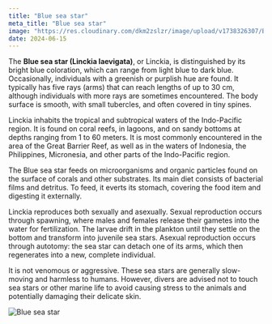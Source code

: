 ```yaml
---
title: "Blue sea star"
meta_title: "Blue sea star"
image: "https://res.cloudinary.com/dkm2zslzr/image/upload/v1738326307/Blue_Sea_Star_ced6cn.png"
date: 2024-06-15
---
```


The **Blue sea star (Linckia laevigata)**, or Linckia, is distinguished by its bright blue coloration, which can range from light blue to dark blue. Occasionally, individuals with a greenish or purplish hue are found. It typically has five rays (arms) that can reach lengths of up to 30 cm, although individuals with more rays are sometimes encountered. The body surface is smooth, with small tubercles, and often covered in tiny spines.

Linckia inhabits the tropical and subtropical waters of the Indo-Pacific region. It is found on coral reefs, in lagoons, and on sandy bottoms at depths ranging from 1 to 60 meters. It is most commonly encountered in the area of the Great Barrier Reef, as well as in the waters of Indonesia, the Philippines, Micronesia, and other parts of the Indo-Pacific region.

The Blue sea star feeds on microorganisms and organic particles found on the surface of corals and other substrates. Its main diet consists of bacterial films and detritus. To feed, it everts its stomach, covering the food item and digesting it externally.

Linckia reproduces both sexually and asexually. Sexual reproduction occurs through spawning, where males and females release their gametes into the water for fertilization. The larvae drift in the plankton until they settle on the bottom and transform into juvenile sea stars. Asexual reproduction occurs through autotomy: the sea star can detach one of its arms, which then regenerates into a new, complete individual.

It is not venomous or aggressive. These sea stars are generally slow-moving and harmless to humans. However, divers are advised not to touch sea stars or other marine life to avoid causing stress to the animals and potentially damaging their delicate skin.

![Blue sea star](https://res.cloudinary.com/dkm2zslzr/image/upload/v1738326308/Blue_Sea_Star_2_bygmml.png "Blue sea star")